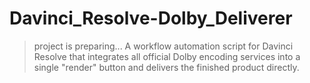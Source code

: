 # Davinci_Resolve-Dolby_Deliverer
> project is preparing...
A  workflow automation script for Davinci Resolve that integrates all official Dolby encoding services into a single "render" button and delivers the finished product directly.
